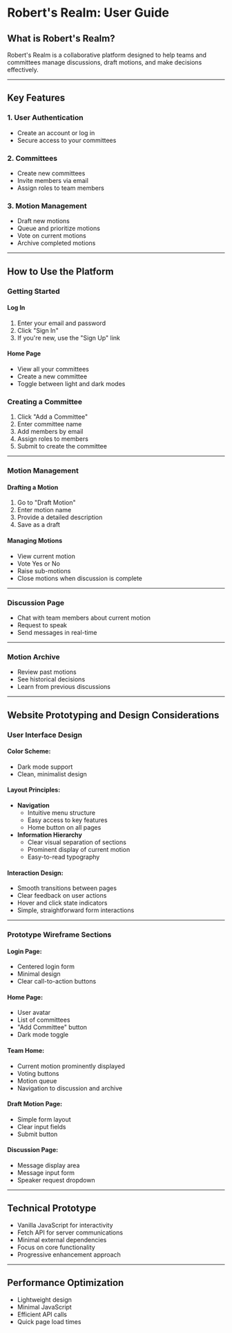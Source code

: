 # Robert's Realm: User Guide

## What is Robert's Realm?

Robert's Realm is a collaborative platform designed to help teams and committees manage discussions, draft motions, and make decisions effectively.

---

## Key Features

### 1. User Authentication
- Create an account or log in
- Secure access to your committees

### 2. Committees
- Create new committees
- Invite members via email
- Assign roles to team members

### 3. Motion Management
- Draft new motions
- Queue and prioritize motions
- Vote on current motions
- Archive completed motions

---

## How to Use the Platform

### Getting Started

#### Log In
1. Enter your email and password
2. Click "Sign In"
3. If you're new, use the "Sign Up" link

#### Home Page
- View all your committees
- Create a new committee
- Toggle between light and dark modes

### Creating a Committee
1. Click "Add a Committee"
2. Enter committee name
3. Add members by email
4. Assign roles to members
5. Submit to create the committee

---

### Motion Management

#### Drafting a Motion
1. Go to "Draft Motion"
2. Enter motion name
3. Provide a detailed description
4. Save as a draft

#### Managing Motions
- View current motion
- Vote Yes or No
- Raise sub-motions
- Close motions when discussion is complete

---

### Discussion Page
- Chat with team members about current motion
- Request to speak
- Send messages in real-time

---

### Motion Archive
- Review past motions
- See historical decisions
- Learn from previous discussions

---

## Website Prototyping and Design Considerations

### User Interface Design

#### Color Scheme:
- Dark mode support
- Clean, minimalist design

#### Layout Principles:
- **Navigation**
  - Intuitive menu structure
  - Easy access to key features
  - Home button on all pages
- **Information Hierarchy**
  - Clear visual separation of sections
  - Prominent display of current motion
  - Easy-to-read typography

#### Interaction Design:
- Smooth transitions between pages
- Clear feedback on user actions
- Hover and click state indicators
- Simple, straightforward form interactions

---

### Prototype Wireframe Sections

#### Login Page:
- Centered login form
- Minimal design
- Clear call-to-action buttons

#### Home Page:
- User avatar
- List of committees
- "Add Committee" button
- Dark mode toggle

#### Team Home:
- Current motion prominently displayed
- Voting buttons
- Motion queue
- Navigation to discussion and archive

#### Draft Motion Page:
- Simple form layout
- Clear input fields
- Submit button

#### Discussion Page:
- Message display area
- Message input form
- Speaker request dropdown

---

## Technical Prototype

- Vanilla JavaScript for interactivity
- Fetch API for server communications
- Minimal external dependencies
- Focus on core functionality
- Progressive enhancement approach

---

## Performance Optimization

- Lightweight design
- Minimal JavaScript
- Efficient API calls
- Quick page load times
